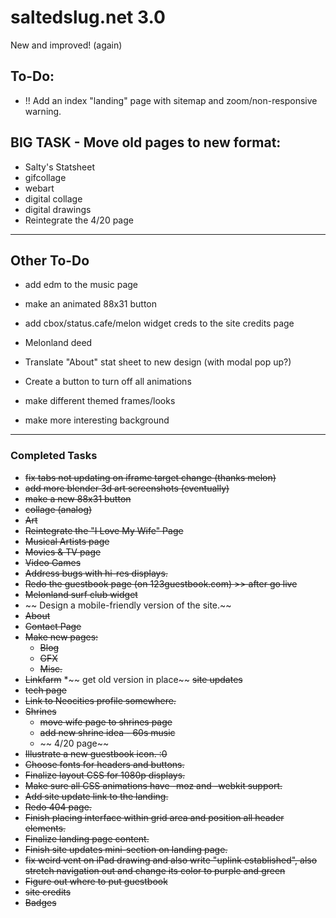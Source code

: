 # saltedslug.net 3.0
New and improved! (again)

## **To-Do:**
- !! Add an index "landing" page with sitemap and zoom/non-responsive warning.

BIG TASK - Move old pages to new format:
---
- Salty's Statsheet
- gifcollage
- webart
- digital collage
- digital drawings
- Reintegrate the 4/20 page
---
## Other To-Do
- add edm to the music page
- make an animated 88x31 button
- add cbox/status.cafe/melon widget creds to the site credits page
- Melonland deed

- Translate "About" stat sheet to new design (with modal pop up?)
- Create a button to turn off all animations
- make different themed frames/looks
- make more interesting background
---
### Completed Tasks
- ~~fix tabs not updating on iframe target change (thanks melon)~~
- ~~add more blender 3d art screenshots (eventually)~~
- ~~make a new 88x31 button~~
- ~~collage (analog)~~
- ~~Art~~
- ~~Reintegrate the "I Love My Wife" Page~~
- ~~Musical Artists page~~
- ~~Movies & TV page~~
- ~~Video Games~~
- ~~Address bugs with hi-res displays.~~
- ~~Redo the guestbook page (on 123guestbook.com) >> after go live~~
- ~~Melonland surf club widget~~
- ~~ Design a mobile-friendly version of the site.~~
- ~~About~~
- ~~Contact Page~~
- ~~Make new pages:~~
  * ~~Blog~~
  * ~~GFX~~
  * ~~Misc.~~
- ~~Linkfarm~~
  *~~ get old version in place~~
 ~~site updates~~
- ~~tech page~~
- ~~Link to Neocities profile somewhere.~~
- ~~Shrines~~
  * ~~move wife page to shrines page~~
  * ~~add new shrine idea - 60s music~~
  * ~~ 4/20 page~~
- ~~Illustrate a new guestbook icon. :0~~
- ~~Choose fonts for headers and buttons.~~
- ~~Finalize layout CSS for 1080p displays.~~
- ~~Make sure all CSS animations have -moz and -webkit support.~~
- ~~Add site update link to the landing.~~
- ~~Redo 404 page.~~
- ~~Finish placing interface within grid area and position all header elements.~~
- ~~Finalize landing page content.~~
- ~~Finish site updates mini-section on landing page.~~
- ~~fix weird vent on iPad drawing and also write "uplink established", also stretch navigation out and change its color to purple and green~~
- ~~Figure out where to put guestbook~~
- ~~site credits~~
- ~~Badges~~
